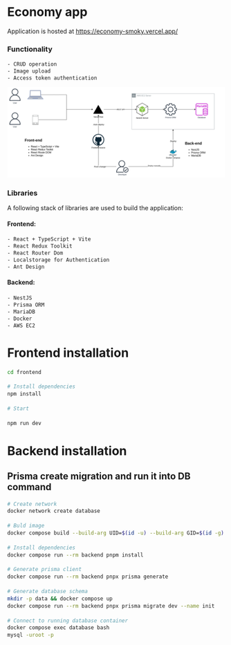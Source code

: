 # Economy app

Application is hosted at https://economy-smoky.vercel.app/

### Functionality

    - CRUD operation
    - Image upload
    - Access token authentication

![Resource topology in stack](stack-topology.png "Stack Topology")

### Libraries

A following stack of libraries are used to build the application:

#### Frontend:

    - React + TypeScript + Vite
    - React Redux Toolkit
    - React Router Dom
    - Localstorage for Authentication
    - Ant Design

#### Backend:

    - NestJS
    - Prisma ORM
    - MariaDB
    - Docker
    - AWS EC2

# Frontend installation

```bash
cd frontend

# Install dependencies
npm install

# Start

npm run dev
```

# Backend installation

## Prisma create migration and run it into DB command

```bash
# Create network
docker network create database

# Buld image
docker compose build --build-arg UID=$(id -u) --build-arg GID=$(id -g) --no-cache

# Install dependencies
docker compose run --rm backend pnpm install

# Generate prisma client
docker compose run --rm backend pnpx prisma generate

# Generate database schema
mkdir -p data && docker compose up
docker compose run --rm backend pnpx prisma migrate dev --name init

# Connect to running database container
docker compose exec database bash
mysql -uroot -p
```
